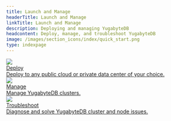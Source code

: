 ```yaml
---
title: Launch and Manage
headerTitle: Launch and Manage
linkTitle: Launch and Manage
description: Deploying and managing YugabyteDB
headcontent: Deploy, manage, and troubleshoot YugabyteDB
image: /images/section_icons/index/quick_start.png
type: indexpage
---
```


<div class="row">
  <div class="col-12 col-md-6 col-lg-12 col-xl-6">
    <a class="section-link icon-offset" href="../deploy/">
      <div class="head">
        <img class="icon" src="/images/section_icons/index/deploy.png" aria-hidden="true" />
        <div class="title">Deploy</div>
      </div>
      <div class="body">
        Deploy to any public cloud or private data center of your choice.
      </div>
    </a>
  </div>
  <div class="col-12 col-md-6 col-lg-12 col-xl-6">
    <a class="section-link icon-offset" href="../manage/">
      <div class="head">
        <img class="icon" src="/images/section_icons/quick_start/sample_apps.png" aria-hidden="true" />
        <div class="title">Manage</div>
      </div>
      <div class="body">
        Manage YugabyteDB clusters.
      </div>
    </a>
  </div>
  <div class="col-12 col-md-6 col-lg-12 col-xl-6">
    <a class="section-link icon-offset" href="../troubleshoot/">
      <div class="head">
        <img class="icon" src="/images/section_icons/index/troubleshoot.png" aria-hidden="true" />
        <div class="title">Troubleshoot</div>
      </div>
      <div class="body">
        Diagnose and solve YugabyteDB cluster and node issues.
      </div>
    </a>
  </div>
</div>
